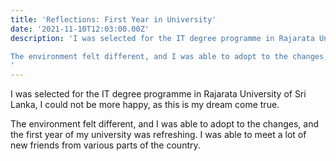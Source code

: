 ```yaml
---
title: 'Reflections: First Year in University'
date: '2021-11-10T12:03:00.00Z'
description: 'I was selected for the IT degree programme in Rajarata University of Sri Lanka, I could not be more happy, as this is my dream come true.

The environment felt different, and I was able to adopt to the changes, and the first year of my university was refreshing. I was able to meet a lot of new friends from various parts of the country.
'
---
```


I was selected for the IT degree programme in Rajarata University of Sri Lanka, I could not be more happy, as this is my dream come true.

The environment felt different, and I was able to adopt to the changes, and the first year of my university was refreshing. I was able to meet a lot of new friends from various parts of the country.
